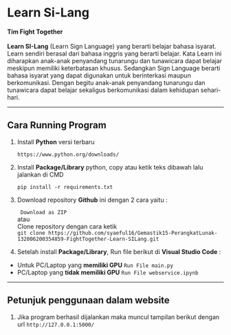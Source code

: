 # **Learn Si-Lang**
<span>**Tim Fight Together**</span>
<br><br>
**Learn SI-Lang** (Learn Sign Language) yang berarti belajar bahasa isyarat. Learn sendiri berasal dari bahasa inggris yang berarti belajar. Kata Learn ini diharapkan anak-anak penyandang tunarungu dan tunawicara dapat belajar meskipun memiliki keterbatasan khusus. Sedangkan Sign Language berarti bahasa isyarat yang dapat digunakan untuk berinterkasi maupun berkomunikasi. Dengan begitu anak-anak penyandang tunarungu dan tunawicara dapat belajar sekaligus berkomunikasi dalam kehidupan sehari-hari.

---

## **Cara Running Program**
1. Install **Python** versi terbaru
   ```
   https://www.python.org/downloads/
   ```
2. Install **Package/Library** python, copy atau ketik teks dibawah lalu jalankan di CMD
   ```
   pip install -r requirements.txt
   ```
3. Download repository **Github** ini dengan 2 cara yaitu :
   
   ``` Download as ZIP```
   <br>atau<br>
   Clone repository dengan cara ketik <br>
   ```git clone https://github.com/syaeful16/Gemastik15-PerangkatLunak-132006200354859-FightTogether-Learn-SILang.git```

4. Setelah install **Package/Library**, Run file berikut di **Visual Studio Code** :
  - Untuk PC/Laptop yang **memiliki GPU** `Run File main.py`
  - PC/Laptop yang **tidak memiliki GPU** `Run File webservice.ipynb`

---
## **Petunjuk penggunaan dalam website**
1. Jika program berhasil dijalankan maka muncul tampilan berikut dengan url ```http://127.0.0.1:5000/```